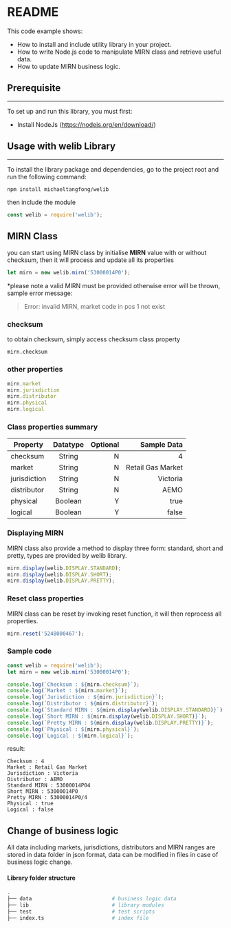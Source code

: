 # README #

This  code example shows:
* How to install and include utility library in your project.
* How to write Node.js code to manipulate MIRN class and retrieve useful data.
* How to update MIRN business logic.

## Prerequisite ##
***
To set up and run this library, you must first:
* Install NodeJs (https://nodejs.org/en/download/)

## Usage with welib Library ##
***
To install the library package and dependencies, go to the project root and run the following command:
```shell
npm install michaeltangfong/welib
```
then include the module
```javascript
const welib = require('welib');
```

## MIRN Class ##
you can start using MIRN class by initialise **MIRN** value with or without checksum, then it will process and update all its properties
```javascript
let mirn = new welib.mirn('53000014P0');
```
*please note a valid MIRN must be provided otherwise error will be thrown, sample error message:
> Error: invalid MIRN, market code in pos 1 not exist

### checksum ###
to obtain checksum, simply access checksum class property 
```javascrip
mirn.checksum
```
### other properties ###
```javascript
mirn.market
mirn.jurisdiction
mirn.distributor
mirn.physical
mirn.logical
```

### Class properties summary ###

| Property      | Datatype  | Optional  | Sample Data
| ------------- |:---------:| ---------:|------------------:|
| checksum      | String    | N         | 4
| market        | String    | N         | Retail Gas Market
| jurisdiction  | String    | N         | Victoria
| distributor   | String    | N         | AEMO
| physical      | Boolean   | Y         | true
| logical       | Boolean   | Y         | false


### Displaying MIRN 
MIRN class also provide a method to display three form: standard, short and pretty, types are provided by welib library.  

```javascript
mirn.display(welib.DISPLAY.STANDARD);
mirn.display(welib.DISPLAY.SHORT);
mirn.display(welib.DISPLAY.PRETTY);
```

### Reset class properties
MIRN class can be reset by invoking reset function, it will then reprocess all properties.

```javascript
mirn.reset('5248000467');
```

### Sample code ###
```javascript
const welib = require('welib');
let mirn = new welib.mirn('53000014P0');

console.log(`Checksum : ${mirn.checksum}`);
console.log(`Market : ${mirn.market}`);
console.log(`Jurisdiction : ${mirn.jurisdiction}`);
console.log(`Distributor : ${mirn.distributor}`);
console.log(`Standard MIRN : ${mirn.display(welib.DISPLAY.STANDARD)}`);
console.log(`Short MIRN : ${mirn.display(welib.DISPLAY.SHORT)}`);
console.log(`Pretty MIRN : ${mirn.display(welib.DISPLAY.PRETTY)}`);
console.log(`Physical : ${mirn.physical}`);
console.log(`Logical : ${mirn.logical}`);
```
result:
```
Checksum : 4
Market : Retail Gas Market
Jurisdiction : Victoria
Distributor : AEMO
Standard MIRN : 53000014P04
Short MIRN : 53000014P0
Pretty MIRN : 53000014P0/4
Physical : true
Logical : false
```
## Change of business logic ##
All data including markets, jurisdictions, distributors and MIRN ranges are stored in data folder in json format, data can be modified in files in case of business logic change.

#### Library folder structure ####
```bash
.
├── data                          # business logic data 
├── lib                           # library modules
├── test                          # test scripts
├── index.ts                      # index file
```

